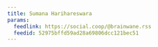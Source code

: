 ```yaml
---
title: Sumana Harihareswara
params:
  feedlink: https://social.coop/@brainwane.rss
  feedid: 52975bffd59ad28a69806dcc121bec51
---
```

